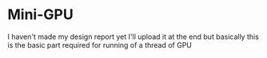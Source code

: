 # Mini-GPU

I haven't made my design report yet I'll upload it at the end but basically this is the basic part required for running of a thread of GPU
